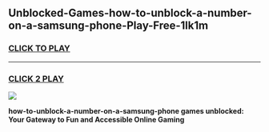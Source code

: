 
## Unblocked-Games-how-to-unblock-a-number-on-a-samsung-phone-Play-Free-1lk1m
<h3>
<a href="https://premium76.site?title=how-to-unblock-a-number-on-a-samsung-phone&ref=20M">CLICK TO PLAY</a></h3>
<hr>

<h3>
<a href="https://premium76.site?title=how-to-unblock-a-number-on-a-samsung-phone&ref=20M">CLICK 2 PLAY</a>
  
</h3>

<a href="https://premium76.site?title=how-to-unblock-a-number-on-a-samsung-phone&ref=19M"><img src="https://clearcache.store/games.png"></a>


**how-to-unblock-a-number-on-a-samsung-phone games unblocked: Your Gateway to Fun and Accessible Online Gaming**

